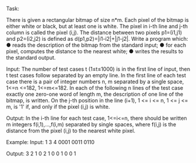 Task:

There is given a rectangular bitmap of size n*m. Each pixel of the bitmap is either white or
black, but at least one is white. The pixel in i-th line and j-th column is called the pixel (i,j). The
distance between two pixels p1=(i1,j1) and p2=(i2,j2) is defined as d(p1,p2)=|i1-i2|+|j1-j2|.
Write a program which:
● reads the description of the bitmap from the standard input;
● for each pixel, computes the distance to the nearest white;
● writes the results to the standard output.

Input:
The number of test cases t (1≤t≤1000) is in the first line of input, then t test cases follow
separated by an empty line. In the first line of each test case there is a pair of integer numbers
n, m separated by a single space, 1<=n <=182, 1<=m<=182. In each of the following n lines of
the test case exactly one zero-one word of length m, the description of one line of the bitmap, is
written. On the j-th position in the line (i+1), 1 <= i <= n, 1 <= j <= m, is '1' if, and only if the pixel
(i,j) is white.

Output:
In the i-th line for each test case, 1<=i<=n, there should be written m integers f(i,1),...,f(i,m)
separated by single spaces, where f(i,j) is the distance from the pixel (i,j) to the nearest white
pixel.

Example:
Input:
1
3 4
0001
0011
0110

Output:
3 2 1 0
2 1 0 0
1 0 0 1

